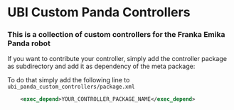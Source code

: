 # UBI Custom Panda Controllers

### This is a collection of custom controllers for the Franka Emika Panda robot

If you want to contribute your controller, simply add the controller package as subdirectory and add it as dependency of the meta package:

To do that simply add the following line to `ubi_panda_custom_controllers/package.xml`
```xml
    <exec_depend>YOUR_CONTROLLER_PACKAGE_NAME</exec_depend>
```